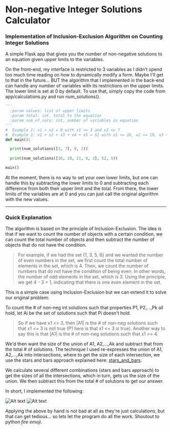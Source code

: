 # Non-negative Integer Solutions Calculator
### Implementation of Inclusion-Exclusion Algorithm on Counting Integer Solutions

A simple Flask app that gives you the number of non-negative solutions to an equation given upper limits to the variables.

On the front-end, my interface is restricted to 3 variables as I didn't spend too much time reading on how to dynamically modify a form. Maybe I'll get to that in the future... BUT the algorithm that I implemented in the back-end can handle any number of variables with its restrictions on the upper limits. The lower limit is set at 0 by default. To use that, simply copy the code from app/calculations.py and run num_solutions().

```python
'''
  :param values: list of upper limits
  :param total: int, total to the equation
  :param num_of_vars: int, number of variables in equation
'''
#  Example 1: x1 + x2 = 8 with x1 <= 3 and x2 <= 7
#  Example 2: x1 + x2 + x3 + x4 + x5 = 52 with x1 <= 16, x2 <= 10, x3 <= 21, x4 <= 8 and x5 <= 3
def main():

  print(num_solutions([3, 7], 8, 2))
  
  print(num_solutions([16, 10, 21, 8, 3], 52, 5))

main()
```

At the moment, there is no way to set your own lower limits, but one can handle this by subtracting the lower limits to 0 and subtracting each difference from both their upper limit and the total. From there, the lower limits of the variables are at 0 and you can just call the original algorithm with the new values.
___

### Quick Explanation

The algorithm is based on the principle of Inclusion-Exclusion. The idea is that if we want to count the number of objects with a certain condition, 
we can count the total number of objects and then subtract the number of objects that do not have the condition.

>For example, if we had the set {1, 3, 5, 6} and we wanted the number of even numbers in the set, we first count the total number of elements
in the set, which is 4. Then, we count the number of numbers that do not have the condition of being even. In other words, the number 
of odd elements in the set, which is 3. Using the principle, we get 4 - 3 = 1, indicating that there is one even element in the set.

This is a simple case using Inclusion-Exclusion but we can extend it to solve our original problem:

To count the # of non-neg int solutions such that properties P1, P2,...,Pk all hold,
let Ai be the set of solutions such that Pi doesn't hold.

>So if we have x1 <= 3, then |A1| is the # of non-neg solutions such that x1 <= 3 is not true (P1 here is that x1 <= 3 *is* true). Another way to say this is that |A1| is the # of non-neg solutions such that x1 >= 4.

We'd then want the size of the union of A1, A2,...,Ak and subtract that from the total # of solutions. The technique I used re-expresses the union of A1, A2,...,Ak into intersections, where to get the size of each intersection, we use
the stars and bars approach explained here: [stars_and_bars](https://en.wikipedia.org/wiki/Stars_and_bars_(combinatorics)).

We calculate several different combinations (stars and bars approach) to get the sizes of all the intersections, which in turn, gets us the size of the union. We then subtract this from the total # of solutions to get our answer. 

In short, I implemented the following:

![Alt text](https://i.imgur.com/KmK4nfz.png)
![Alt text](https://i.imgur.com/Lwn0IiR.png)

Applying the above by hand is not bad at all as they're just calculations, but that can get tedious... so lets let the program do all the work. Shoutout to python *fire emoji*.

